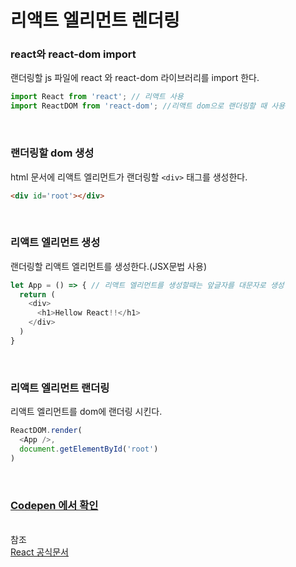 # 리액트 엘리먼트 렌더링

### react와 react-dom import
랜더링할 js 파일에 react 와 react-dom 라이브러리를 import 한다.
```javascript
import React from 'react'; // 리액트 사용
import ReactDOM from 'react-dom'; //리액트 dom으로 랜더링할 때 사용
```

<br>

### 랜더링할 dom 생성
html 문서에 리액트 엘리먼트가 랜더링할 `<div>` 태그를 생성한다.
  ```html
  <div id='root'></div>
  ```

<br>

### 리액트 엘리먼트 생성
랜더링할 리액트 엘리먼트를 생성한다.(JSX문법 사용)
```javascript
let App = () => { // 리액트 엘리먼트를 생성할때는 앞글자를 대문자로 생성
  return (
    <div>
      <h1>Hellow React!!</h1>
    </div>
  )
}
```

<br>

### 리액트 엘리먼트 랜더링
리액트 엘리먼트를 dom에 랜더링 시킨다.
```javascript
ReactDOM.render(
  <App />,
  document.getElementById('root')
)
```

<br>

### [Codepen 에서 확인](https://codepen.io/parknamsu/pen/GRvEyav)

<br>참조<br>
[React 공식문서](https://ko.reactjs.org/docs/rendering-elements.html)
